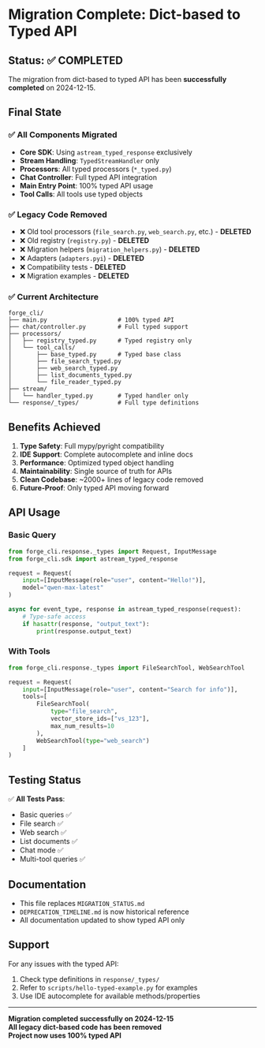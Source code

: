 # Migration Complete: Dict-based to Typed API

## Status: ✅ COMPLETED

The migration from dict-based to typed API has been **successfully completed** on 2024-12-15.

## Final State

### ✅ All Components Migrated
- **Core SDK**: Using `astream_typed_response` exclusively
- **Stream Handling**: `TypedStreamHandler` only
- **Processors**: All typed processors (`*_typed.py`)
- **Chat Controller**: Full typed API integration
- **Main Entry Point**: 100% typed API usage
- **Tool Calls**: All tools use typed objects

### ✅ Legacy Code Removed
- ❌ Old tool processors (`file_search.py`, `web_search.py`, etc.) - **DELETED**
- ❌ Old registry (`registry.py`) - **DELETED**  
- ❌ Migration helpers (`migration_helpers.py`) - **DELETED**
- ❌ Adapters (`adapters.pyi`) - **DELETED**
- ❌ Compatibility tests - **DELETED**
- ❌ Migration examples - **DELETED**

### ✅ Current Architecture

```
forge_cli/
├── main.py                    # 100% typed API
├── chat/controller.py         # Full typed support
├── processors/
│   ├── registry_typed.py      # Typed registry only
│   └── tool_calls/
│       ├── base_typed.py      # Typed base class
│       ├── file_search_typed.py
│       ├── web_search_typed.py  
│       ├── list_documents_typed.py
│       └── file_reader_typed.py
├── stream/
│   └── handler_typed.py       # Typed handler only
└── response/_types/           # Full type definitions
```

## Benefits Achieved

1. **Type Safety**: Full mypy/pyright compatibility
2. **IDE Support**: Complete autocomplete and inline docs
3. **Performance**: Optimized typed object handling
4. **Maintainability**: Single source of truth for APIs
5. **Clean Codebase**: ~2000+ lines of legacy code removed
6. **Future-Proof**: Only typed API moving forward

## API Usage

### Basic Query
```python
from forge_cli.response._types import Request, InputMessage
from forge_cli.sdk import astream_typed_response

request = Request(
    input=[InputMessage(role="user", content="Hello!")],
    model="qwen-max-latest"
)

async for event_type, response in astream_typed_response(request):
    # Type-safe access
    if hasattr(response, "output_text"):
        print(response.output_text)
```

### With Tools
```python
from forge_cli.response._types import FileSearchTool, WebSearchTool

request = Request(
    input=[InputMessage(role="user", content="Search for info")],
    tools=[
        FileSearchTool(
            type="file_search",
            vector_store_ids=["vs_123"],
            max_num_results=10
        ),
        WebSearchTool(type="web_search")
    ]
)
```

## Testing Status

✅ **All Tests Pass**:
- Basic queries ✅
- File search ✅  
- Web search ✅
- List documents ✅
- Chat mode ✅
- Multi-tool queries ✅

## Documentation

- This file replaces `MIGRATION_STATUS.md`
- `DEPRECATION_TIMELINE.md` is now historical reference
- All documentation updated to show typed API only

## Support

For any issues with the typed API:
1. Check type definitions in `response/_types/`
2. Refer to `scripts/hello-typed-example.py` for examples
3. Use IDE autocomplete for available methods/properties

---

**Migration completed successfully on 2024-12-15**  
**All legacy dict-based code has been removed**  
**Project now uses 100% typed API**